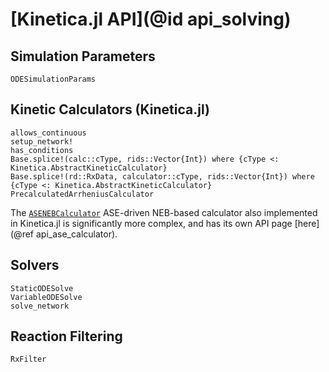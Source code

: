 # [Kinetica.jl API](@id api_solving)

## Simulation Parameters

```@docs
ODESimulationParams
```

## Kinetic Calculators (Kinetica.jl)

```@docs
allows_continuous
setup_network!
has_conditions
Base.splice!(calc::cType, rids::Vector{Int}) where {cType <: Kinetica.AbstractKineticCalculator}
Base.splice!(rd::RxData, calculator::cType, rids::Vector{Int}) where {cType <: Kinetica.AbstractKineticCalculator}
PrecalculatedArrheniusCalculator
```

The [`ASENEBCalculator`](@ref) ASE-driven NEB-based calculator also implemented in Kinetica.jl is significantly more complex, and has its own API page [here](@ref api_ase_calculator).

## Solvers

```@docs
StaticODESolve
VariableODESolve
solve_network
```

## Reaction Filtering

```@docs
RxFilter
```